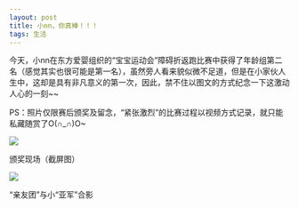 ```yaml
---
layout: post
title: 小nn，你真棒！！！
tags: 生活
---
```

 
今天，小nn在东方爱婴组织的“宝宝运动会”障碍折返跑比赛中获得了年龄组第二名（感觉其实也很可能是第一名），虽然旁人看来貌似微不足道，但是在小家伙人生中，这却是具有非凡意义的第一次，因此，禁不住以图文的方式纪念一下这激动人心的一刻~~

PS：照片仅限赛后颁奖及留念，“紧张激烈”的比赛过程以视频方式记录，就只能私藏随赏了O(∩_∩)O~

![](http://ohfv138uq.bkt.clouddn.com/zhenbang1.png-700)

颁奖现场（截屏图）

![](http://ohfv138uq.bkt.clouddn.com/zhenbang2.jpg-700)

“亲友团”与小“亚军”合影





